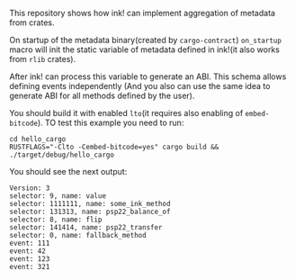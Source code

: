 This repository shows how ink! can implement aggregation of metadata from crates. 

On startup of the metadata binary(created by `cargo-contract`) `on_startup` 
macro will init the static variable of metadata defined in 
ink!(it also works from `rlib` crates). 

After ink! can process this variable to generate an ABI. 
This schema allows defining events independently
(And you also can use the same idea to generate ABI for all methods defined by the user).

You should build it with enabled `lto`(it requires also enabling of `embed-bitcode`).
TO test this example you need to run:
```shell
cd hello_cargo
RUSTFLAGS="-Clto -Cembed-bitcode=yes" cargo build && ./target/debug/hello_cargo
```

You should see the next output:
```shell
Version: 3
selector: 9, name: value
selector: 1111111, name: some_ink_method
selector: 131313, name: psp22_balance_of
selector: 8, name: flip
selector: 141414, name: psp22_transfer
selector: 0, name: fallback_method
event: 111
event: 42
event: 123
event: 321
```